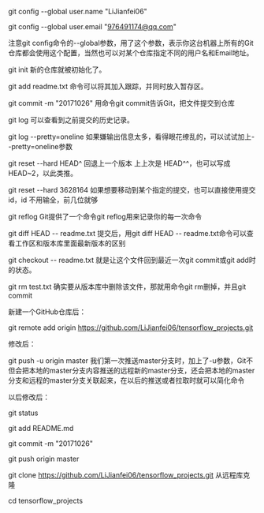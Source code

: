 git config --global user.name "LiJianfei06"

git config --global user.email "976491174@qq.com"

注意git config命令的--global参数，用了这个参数，表示你这台机器上所有的Git仓库都会使用这个配置，当然也可以对某个仓库指定不同的用户名和Email地址。



git init                             	新的仓库就被初始化了。 
  
git add readme.txt			命令可以将其加入跟踪，并同时放入暂存区。

git commit -m "20171026"		用命令git commit告诉Git，把文件提交到仓库



git log					可以查看到之前提交的历史记录。

git log --pretty=oneline		如果嫌输出信息太多，看得眼花缭乱的，可以试试加上--pretty=oneline参数



git reset --hard HEAD^			回退上一个版本  上上次是 HEAD^^，也可以写成 HEAD~2，以此类推。

git reset --hard 3628164		如果想要移动到某个指定的提交，也可以直接使用提交id，id 不用输全，前几位就够


git reflog 				Git提供了一个命令git reflog用来记录你的每一次命令

git diff HEAD -- readme.txt		提交后，用git diff HEAD -- readme.txt命令可以查看工作区和版本库里面最新版本的区别

git checkout -- readme.txt		就是让这个文件回到最近一次git commit或git add时的状态。

git rm test.txt				确实要从版本库中删除该文件，那就用命令git rm删掉，并且git commit


新建一个GitHub仓库后：

git remote add origin https://github.com/LiJianfei06/tensorflow_projects.git

修改后：

git push -u origin master		我们第一次推送master分支时，加上了-u参数，Git不但会把本地的master分支内容推送的远程新的master分支，还会把本地的master分支和远程的master分支关联起来，在以后的推送或者拉取时就可以简化命令

以后修改后：

git status

git add README.md

git commit -m "20171026"

git push origin master


git clone https://github.com/LiJianfei06/tensorflow_projects.git		从远程库克隆

cd tensorflow_projects